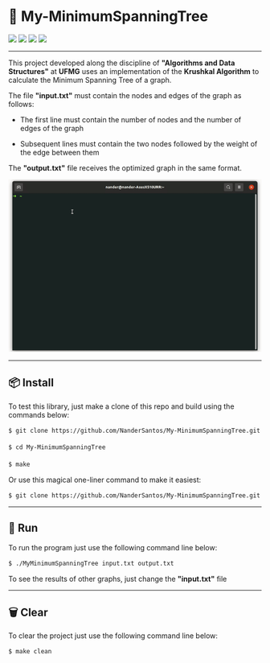 #	🌲	My-MinimumSpanningTree

<div align="left">
    <img src="https://img.shields.io/badge/language-c-blue">
    <img src="https://img.shields.io/badge/compiler-gcc-brightgreen">
    <img src="https://img.shields.io/badge/build-makefile-green">
    <img src="https://img.shields.io/badge/license-MIT-blueviolet">
</div>

---

This project developed along the discipline of **"Algorithms and Data Structures"** at **UFMG** uses an implementation of the **Krushkal Algorithm** to calculate the Minimum Spanning Tree of a graph.

The file **"input.txt"** must contain the nodes and edges of the graph as follows:

- The first line must contain the number of nodes and the number of edges of the graph

- Subsequent lines must contain the two nodes followed by the weight of the edge between them

The **"output.txt"** file receives the optimized graph in the same format.

<p align="center">
  <img src="resources/gif.gif">
</p>

---

##	📦	Install

To test this library, just make a clone of this repo and build using the commands below:

```bash
$ git clone https://github.com/NanderSantos/My-MinimumSpanningTree.git

$ cd My-MinimumSpanningTree

$ make
```

Or use this magical one-liner command to make it easiest:

```bash
$ git clone https://github.com/NanderSantos/My-MinimumSpanningTree.git && cd My-MinimumSpanningTree && make
```

---

##	🏃	Run

To run the program just use the following command line below:

```bash
$ ./MyMinimumSpanningTree input.txt output.txt
```

To see the results of other graphs, just change the **"input.txt"** file

---

##	🗑️	Clear

To clear the project just use the following command line below:

```bash
$ make clean
```
